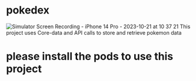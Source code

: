 # pokedex
![Simulator Screen Recording - iPhone 14 Pro - 2023-10-21 at 10 37 21](https://github.com/zorua14/pokedex/assets/94368303/179c2018-aef7-4c62-a826-04acde018a1f)
This project uses Core-data and API calls to store and retrieve pokemon data 
# please install the pods to use this project
